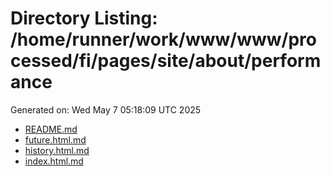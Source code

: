 # Directory Listing: /home/runner/work/www/www/processed/fi/pages/site/about/performance
Generated on: Wed May  7 05:18:09 UTC 2025

- [README.md](README.md)
- [future.html.md](future.html.md)
- [history.html.md](history.html.md)
- [index.html.md](index.html.md)

